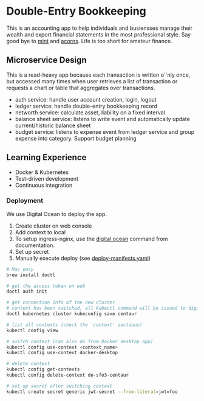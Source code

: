 # Double-Entry Bookkeeping

This is an accounting app to help individuals and busiensses manage their wealth and export financial statements in the most professional style. Say good bye to [mint](mint.com) and [acorns](acorns.com). Life is too short for amateur finance.

## Microservice Design

This is a read-heavy app because each transaction is written o``nly once, but accessed many times when user retrieves a list of transaction or requests a chart or table that aggregates over transactions.

- auth service: handle user account creation, login, logout
- ledger service: handle double-entry bookkeeping record
- networth service: calculate asset, liability on a fixed interval
- balance sheet service: listens to write event and automatically update current/historic balance sheet
- budget service: listens to expense event from ledger service and group expense into category. Support budget planning

## Learning Experience

- Docker & Kubernetes
- Test-driven development
- Continuous integration

### Deployment

We use Digital Ocean to deploy the app.

1. Create cluster on web console
2. Add context to local
3. To setup ingress-nginx, use the [digital ocean](https://kubernetes.github.io/ingress-nginx/deploy/#digital-ocean) command from documentation.
4. Set up secret
5. Manually execute deploy (see [deploy-manifests.yaml](./.github/workflows/deploy-manifests.yaml))

```bash
# Mac easy
brew install doctl

# get the access token on web
doctl auth init

# get connection info of the new cluster
# context has been switched, all kubectl command will be issued to digital ocean
doctl kubernetes cluster kubeconfig save centaur

# list all contexts (check the 'context' sections)
kubectl config view

# switch context (can also do from Docker desktop app)
kubectl config use-context <context_name>
kubectl config use-context docker-desktop

# delete context
kubectl config get-contexts
kubectl config delete-context do-sfo3-centaur

# set up secret after switching context
kubectl create secret generic jwt-secret --from-literal=jwt=foo
```
